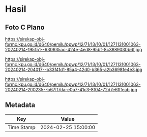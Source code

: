 # Hasil

## Foto C Plano

https://sirekap-obj-formc.kpu.go.id/d640/pemilu/ppwp/12/71/13/10/01/1271131001063-20240214-195151--630935ac-424e-4ed8-95bf-8c3889030b6f.jpg

https://sirekap-obj-formc.kpu.go.id/d640/pemilu/ppwp/12/71/13/10/01/1271131001063-20240214-204017--b33f41d1-85a4-42d0-b365-a2b36981e4e3.jpg

https://sirekap-obj-formc.kpu.go.id/d640/pemilu/ppwp/12/71/13/10/01/1271131001063-20240214-200235--b67ff7da-e0a7-41c3-8f04-72d7e6fffeab.jpg


## Metadata

| Key        | Value               |
| ---------- | ------------------- |
| Time Stamp | 2024-02-25 15:00:00 |



